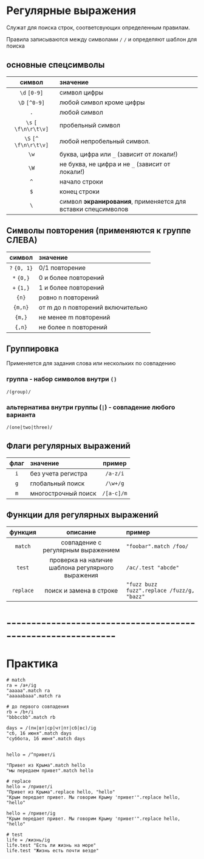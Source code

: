 # Регулярные выражения

Служат для поиска строк, соответсвующих определенным правилам.

Правила записываются между символами `/` `/` и определяют шаблон для поиска
 
## основные спецсимволы

| символ  |  значение |
|:-------:|:----------|
| `\d`  `[0-9]` |	          символ цифры |
| `\D`	`[^0-9]` |	        любой символ кроме цифры |
| `.` |         	        любой символ |
| `\s`  `[ \f\n\r\t\v]` |	  пробельный символ |
| `\S`  `[^ \f\n\r\t\v]` |	любой непробельный символ. |
| `\w`      |            буква, цифра или `_` (зависит от локали!) |
| `\W`      |           не буква, не цифра и не `_` (зависит от локали!) |
| `^`       |          начало строки |
| `$`       |           конец строки |
| `\`  |  символ **экранирования**, применяется для вставки спецсимволов |

## Символы повторения (применяются к группе **СЛЕВА**)

| символ  |  значение |
|:-------:|:----------|
|  `?` `{0, 1}` |        0/1 повторение |
| `*`  `{0,}`   |       0 и более повторений |
| `+`   `{1,}`  |        1 и более повторений |
| `{n}`  |            ровно n повторений |
| `{m,n}` |          от m до n  повторений включительно |
| `{m,}`  |           не менее m повторений |
| `{,n}`  |           не более n повторений |


## Группировка

Применяется для задания слова или нескольких по совпадению

### группа - набор символов внутри `()`

 `/(group)/`
 
### альтернатива внутри группы (`|`) - совпадение любого варианта

`/(one|two|three)/`


## Флаги регулярных выражений

| флаг  |  значение | пример |
|:-------:|:----------|:------:
| `i`  | без учета регистра | `/a-z/i` |
| `g`  | глобальный поиск  | `/\w+/g` |
| `m` | многострочный поиск | `/[a-c]/m`|

## Функции для регулярных выражений

| функция | описание | пример |
|:--------:|:---------:|:-------|
| `match`  | совпадение с регулярным выражением |  `"foobar".match /foo/` |
| `test`   | проверка на наличие шаблона регулярного выражения | `/ac/.test "abcde"` |
| `replace` | поиск и замена в строке | `"fuzz buzz fuzz".replace /fuzz/g, "bazz"` |

# ------------------------------------------------------------

# Практика

```coffee-script
# match
ra = /a+/ig
"aaaaa".match ra
"aaaaabaaa".match ra

# до первого совпадения
rb = /b+/i
"bbbccbb".match rb

days = /(пн|вт|ср|чт|пт|сб|вс)/ig
"сб, 16 июня".match days
"суббота, 16 июня".match days


hello = /^привет/i

"Привет из Крыма".match hello
"мы передаем привет".match hello

# replace
hello = /привет/i
"Привет из Крыма".replace hello, "hello"
"Крым передает привет. Мы говорим Крыму 'привет'".replace hello, "hello"

hello = /привет/ig
"Крым передает привет. Мы говорим Крыму 'привет'".replace hello, "hello"

# test
life = /жизнь/ig
life.test "Есть ли жизнь на море"
life.test "Жизнь есть почти везде"

```
